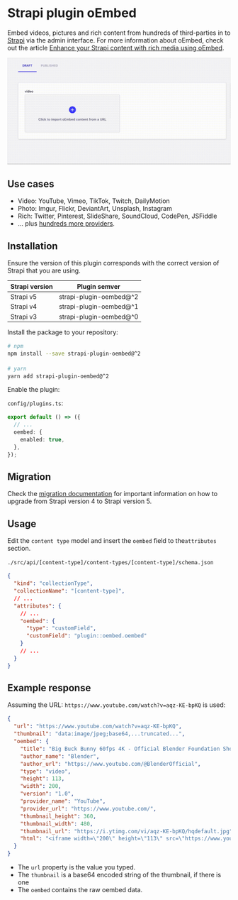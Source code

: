 # Strapi plugin oEmbed

Embed videos, pictures and rich content from hundreds of third-parties in to [Strapi](https://strapi.io) via the admin interface. For more information about oEmbed, check out the article [Enhance your Strapi content with rich media using oEmbed](https://medium.com/@bashaus/enhance-your-strapi-content-with-rich-media-using-oembed-59d0f5047603).

![Example of the strapi-plugin-oembed plugin](demo.gif)

## Use cases

- Video: YouTube, Vimeo, TikTok, Twitch, DailyMotion
- Photo: Imgur, Flickr, DeviantArt, Unsplash, Instagram
- Rich: Twitter, Pinterest, SlideShare, SoundCloud, CodePen, JSFiddle
- ... plus [hundreds more providers](https://oembed.com/providers.json).

## Installation

Ensure the version of this plugin corresponds with the correct version of Strapi that you are using.

| Strapi version | Plugin semver           |
| -------------- | ----------------------- |
| Strapi v5      | strapi-plugin-oembed@^2 |
| Strapi v4      | strapi-plugin-oembed@^1 |
| Strapi v3      | strapi-plugin-oembed@^0 |

Install the package to your repository:

```bash
# npm
npm install --save strapi-plugin-oembed@^2

# yarn
yarn add strapi-plugin-oembed@^2
```

Enable the plugin:

`config/plugins.ts`:

```typescript
export default () => ({
  // ...
  oembed: {
    enabled: true,
  },
});
```

## Migration

Check the [migration documentation](MIGRATION.md) for important information on
how to upgrade from Strapi version 4 to Strapi version 5.

## Usage

Edit the `content type` model and insert the `oembed` field to the`attributes` section.

`./src/api/[content-type]/content-types/[content-type]/schema.json`

```json
{
  "kind": "collectionType",
  "collectionName": "[content-type]",
  // ...
  "attributes": {
    // ...
    "oembed": {
      "type": "customField",
      "customField": "plugin::oembed.oembed"
    }
    // ...
  }
}
```

## Example response

Assuming the URL: `https://www.youtube.com/watch?v=aqz-KE-bpKQ` is used:

```json
{
  "url": "https://www.youtube.com/watch?v=aqz-KE-bpKQ",
  "thumbnail": "data:image/jpeg;base64,...truncated...",
  "oembed": {
    "title": "Big Buck Bunny 60fps 4K - Official Blender Foundation Short Film",
    "author_name": "Blender",
    "author_url": "https://www.youtube.com/@BlenderOfficial",
    "type": "video",
    "height": 113,
    "width": 200,
    "version": "1.0",
    "provider_name": "YouTube",
    "provider_url": "https://www.youtube.com/",
    "thumbnail_height": 360,
    "thumbnail_width": 480,
    "thumbnail_url": "https://i.ytimg.com/vi/aqz-KE-bpKQ/hqdefault.jpg",
    "html": "<iframe width=\"200\" height=\"113\" src=\"https://www.youtube.com/embed/aqz-KE-bpKQ?feature=oembed\" frameborder=\"0\" allow=\"accelerometer; autoplay; clipboard-write; encrypted-media; gyroscope; picture-in-picture; web-share\" referrerpolicy=\"strict-origin-when-cross-origin\" allowfullscreen title=\"Big Buck Bunny 60fps 4K - Official Blender Foundation Short Film\"></iframe>"
  }
}
```

- The `url` property is the value you typed.
- The `thumbnail` is a base64 encoded string of the thumbnail, if there is one
- The `oembed` contains the raw oembed data.
